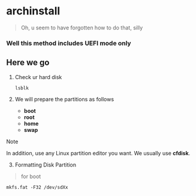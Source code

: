 # archinstall
> Oh, u seem to have forgotten how to do that, silly
### Well this method includes UEFI mode only
## Here we go
1. Check ur hard disk 

   ```
   lsblk 
   ```
2. We will prepare the partitions as follows
    - **boot**
    - **root**
    - **home**
    - **swap**   
> [!NOTE]
> In addition, use any Linux partition editor you want. We usually use **cfdisk**.
3. Formatting Disk Partition
> for boot 
   ```
   mkfs.fat -F32 /dev/sdXx 
   ```
